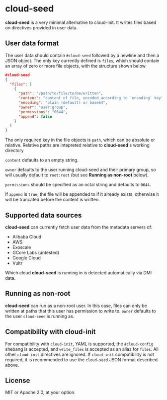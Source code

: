 # cloud-seed

**cloud-seed** is a very minimal alternative to cloud-init. It writes files based on directives provided in user data.

## User data format

The user data should contain `#cloud-seed` followed by a newline and then a JSON object. The only key currently defined is `files`, which should contain an array of zero or more file objects, with the structure shown below.

```json
#cloud-seed
{
  "files": [
    {
      "path": "/path/to/file/to/be/written",
      "content": "content of file, encoded according to `encoding` key",
      "encoding": "plain (default) or base64",
      "owner": "user:group",
      "permissions": "0644",
      "append": false
    }
  ]
}
```

The only required key in the file objects is `path`, which can be absolute or relative. Relative paths are intepreted relative to **cloud-seed**'s working directory

`content` defaults to an empty string.

`owner` defaults to the user running cloud-seed and their primary group, so will usually default to `root:root` (but see **Running as non-root** below).

`permissions` should be specified as an octal string and defaults to `0644`.

If `append` is `true`, the file will be appended to if it already exists, otherwise it will be truncated before the content is written.

## Supported data sources

**cloud-seed** can currently fetch user data from the metadata servers of:

* Alibaba Cloud
* AWS
* Exoscale
* GCore Labs (untested)
* Google Cloud
* Vultr

Which cloud **cloud-seed** is running in is detected automatically via DMI data.

## Running as non-root

**cloud-seed** can run as a non-root user. In this case, files can only be written at paths that this user has permission to write to. `owner` defaults to the user `cloud-seed` is running as.

## Compatibility with cloud-init

For compatibility with `cloud-init`, YAML is supported, the `#cloud-config` shebang is accepted, and `write_files` is accepted as an alias for `files`. All other `cloud-init` directives are ignored. If `cloud-init` compatibility is not required, it is recommended to use the `cloud-seed` JSON format described above.

## License

MIT or Apache 2.0, at your option.
